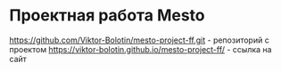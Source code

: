 # Проектная работа Mesto
https://github.com/Viktor-Bolotin/mesto-project-ff.git - репозиторий с проектом
https://viktor-bolotin.github.io/mesto-project-ff/ - ссылка на сайт
